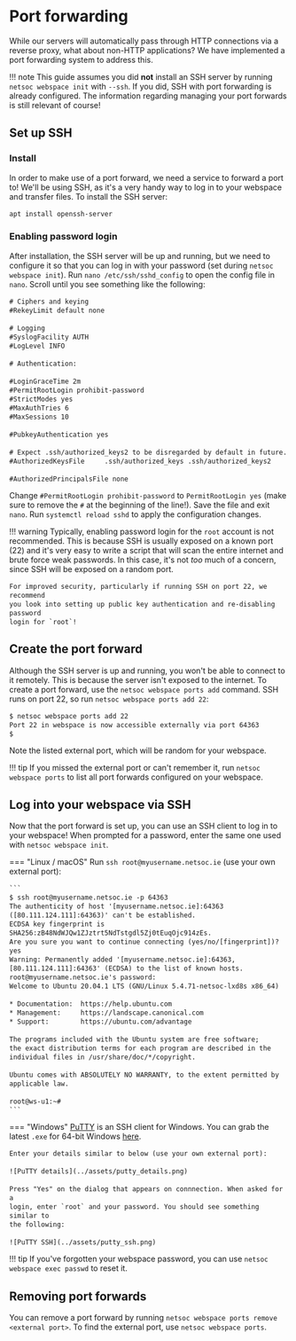 # Port forwarding

While our servers will automatically pass through HTTP connections via a reverse
proxy, what about non-HTTP applications? We have implemented a port forwarding
system to address this.

!!! note
    This guide assumes you did **not** install an SSH server by running
    `netsoc webspace init` with `--ssh`. If you did, SSH with port
    forwarding is already configured. The information regarding managing your
    port forwards is still relevant of course!

## Set up SSH

### Install

In order to make use of a port forward, we need a service to forward a port to!
We'll be using SSH, as it's a very handy way to log in to your webspace and
transfer files. To install the SSH server:

```bash
apt install openssh-server
```

### Enabling password login

After installation, the SSH server will be up and running, but we need to
configure it so that you can log in with your password (set during
`netsoc webspace init`). Run `nano /etc/ssh/sshd_config` to open the config
file in `nano`. Scroll until you see something like the following:

```hl_lines="11"
# Ciphers and keying
#RekeyLimit default none

# Logging
#SyslogFacility AUTH
#LogLevel INFO

# Authentication:

#LoginGraceTime 2m
#PermitRootLogin prohibit-password
#StrictModes yes
#MaxAuthTries 6
#MaxSessions 10

#PubkeyAuthentication yes

# Expect .ssh/authorized_keys2 to be disregarded by default in future.
#AuthorizedKeysFile     .ssh/authorized_keys .ssh/authorized_keys2

#AuthorizedPrincipalsFile none
```

Change `#PermitRootLogin prohibit-password` to `PermitRootLogin yes` (make sure
to remove the `#` at the beginning of the line!). Save the file and exit `nano`.
Run `systemctl reload sshd` to apply the configuration changes.

!!! warning
    Typically, enabling password login for the `root` account is not
    recommended. This is because SSH is usually exposed on a known port (22) and
    it's very easy to write a script that will scan the entire internet and
    brute force weak passwords. In this case, it's not _too_ much of a concern,
    since SSH will be exposed on a random port.

    For improved security, particularly if running SSH on port 22, we recommend
    you look into setting up public key authentication and re-disabling password
    login for `root`!

## Create the port forward

Although the SSH server is up and running, you won't be able to connect to it
remotely. This is because the server isn't exposed to the internet. To create
a port forward, use the `netsoc webspace ports add` command. SSH runs on port
22, so run `netsoc webspace ports add 22`:

```
$ netsoc webspace ports add 22
Port 22 in webspace is now accessible externally via port 64363
$
```

Note the listed external port, which will be random for your webspace.

!!! tip
    If you missed the external port or can't remember it, run
    `netsoc webspace ports` to list all port forwards configured on your
    webspace.

## Log into your webspace via SSH

Now that the port forward is set up, you can use an SSH client to log in to your
webspace! When prompted for a password, enter the same one used with
`netsoc webspace init`.

=== "Linux / macOS"
    Run `ssh root@myusername.netsoc.ie` (use your own external port):

    ```
    $ ssh root@myusername.netsoc.ie -p 64363
    The authenticity of host '[myusername.netsoc.ie]:64363 ([80.111.124.111]:64363)' can't be established.
    ECDSA key fingerprint is SHA256:zB48NdWJQw1ZJztrt5NdTstgdl5Zj0tEuqOjc914zEs.
    Are you sure you want to continue connecting (yes/no/[fingerprint])? yes
    Warning: Permanently added '[myusername.netsoc.ie]:64363,[80.111.124.111]:64363' (ECDSA) to the list of known hosts.
    root@myusername.netsoc.ie's password:
    Welcome to Ubuntu 20.04.1 LTS (GNU/Linux 5.4.71-netsoc-lxd8s x86_64)

    * Documentation:  https://help.ubuntu.com
    * Management:     https://landscape.canonical.com
    * Support:        https://ubuntu.com/advantage

    The programs included with the Ubuntu system are free software;
    the exact distribution terms for each program are described in the
    individual files in /usr/share/doc/*/copyright.

    Ubuntu comes with ABSOLUTELY NO WARRANTY, to the extent permitted by
    applicable law.

    root@ws-u1:~#
    ```

=== "Windows"
    [PuTTY](https://www.chiark.greenend.org.uk/~sgtatham/putty/latest.html) is
    an SSH client for Windows. You can grab the latest `.exe` for 64-bit
    Windows [here](https://the.earth.li/~sgtatham/putty/latest/w64/putty.exe).

    Enter your details similar to below (use your own external port):

    ![PuTTY details](../assets/putty_details.png)

    Press "Yes" on the dialog that appears on connnection. When asked for a
    login, enter `root` and your password. You should see something similar to
    the following:

    ![PuTTY SSH](../assets/putty_ssh.png)

!!! tip
    If you've forgotten your webspace password, you can use
    `netsoc webspace exec passwd` to reset it.

## Removing port forwards

You can remove a port forward by running
`netsoc webspace ports remove <external port>`. To find the external port, use
`netsoc webspace ports`.
